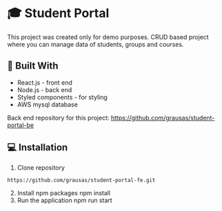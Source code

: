 # :mortar_board: Student Portal

This project was created only for demo purposes. 
CRUD based project where you can manage data of students, groups and courses.

## :hammer: Built With

- React.js - front end
- Node.js - back end
- Styled components - for styling
- AWS mysql database

Back end repository for this project: https://github.com/grausas/student-portal-be

## :computer: Installation

1.  Clone repository
```
https://github.com/grausas/student-portal-fe.git
```
2.  Install npm packages
    npm install
3.  Run the application
    npm run start
